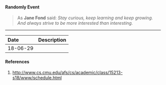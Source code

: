 #### Randomly Event
> As **Jane Fond**  said: *Stay curious, keep learning and keep growing. And always strive to be more interested than interesting.*   

--- 
|  Date  | Description |
|:-------|:------------|
|18-06-29|  |

#### References
1. http://www.cs.cmu.edu/afs/cs/academic/class/15213-s18/www/schedule.html